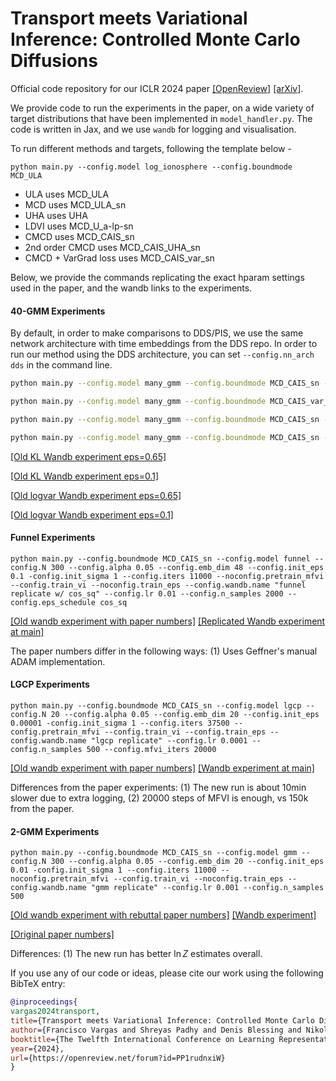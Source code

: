 # Transport meets Variational Inference: Controlled Monte Carlo Diffusions

Official code repository for our ICLR 2024 paper [[OpenReview]](https://openreview.net/forum?id=PP1rudnxiW) [[arXiv]](https://arxiv.org/abs/2307.01050).

We provide code to run the experiments in the paper, on a wide variety of target distributions that have been implemented in `model_handler.py`. The code is written in Jax, and we use `wandb` for logging and visualisation.

To run different methods and targets, following the template below - 

```python main.py --config.model log_ionosphere --config.boundmode MCD_ULA```

- ULA uses MCD_ULA
- MCD uses MCD_ULA_sn
- UHA uses UHA
- LDVI uses MCD_U_a-lp-sn
- CMCD uses MCD_CAIS_sn
- 2nd order CMCD uses MCD_CAIS_UHA_sn
- CMCD + VarGrad loss uses MCD_CAIS_var_sn

Below, we provide the commands replicating the exact hparam settings used in the paper, and the wandb links to the experiments.

#### 40-GMM Experiments

By default, in order to make comparisons to DDS/PIS, we use the same network architecture with time embeddings from the DDS repo. In order to run our method using the DDS architecture, you can set `--config.nn_arch dds` in the command line.

```bash
python main.py --config.model many_gmm --config.boundmode MCD_CAIS_sn --config.N 2000 --config.nbridges 256 --noconfig.pretrain_mfvi --config.init_sigma 60 --config.grad_clipping --config.init_eps 1 --config.eps_schedule cos_sq --config.lr 0.001 --noconfig.train_eps --noconfig.train_vi --config.wandb.name "kl 40gmm pis net eps=1, cos_sq" --config.nn_arch dds
```

```bash
python main.py --config.model many_gmm --config.boundmode MCD_CAIS_var_sn --config.N 2000 --config.nbridges 256 --noconfig.pretrain_mfvi --config.init_sigma 15 --config.grad_clipping --config.init_eps 0.65 --config.emb_dim 130 --config.lr 0.005 --noconfig.train_eps --noconfig.train_vi --config.wandb.name "logvar 40gmm"
```

```bash
python main.py --config.model many_gmm --config.boundmode MCD_CAIS_sn --config.N 2000 --config.nbridges 256 --noconfig.pretrain_mfvi --config.init_sigma 15 --config.grad_clipping --config.init_eps 0.1 --config.emb_dim 130 --config.lr 0.005 --noconfig.train_eps --noconfig.train_vi --config.wandb.name "kl 40gmm"
```

```bash
python main.py --config.model many_gmm --config.boundmode MCD_CAIS_sn --config.N 2000 --config.nbridges 256 --noconfig.pretrain_mfvi --config.init_sigma 60 --config.grad_clipping --config.init_eps 1 --config.eps_schedule cos_sq --config.lr 0.001 --noconfig.train_eps --noconfig.train_vi --config.wandb.name "kl 40gmm pis net eps=1, cos_sq" --config.nn_arch dds
```

[[Old KL Wandb experiment eps=0.65]](https://wandb.ai/shreyaspadhy/cais/runs/5z3rdxgh?workspace=user-shreyaspadhy)

[[Old KL Wandb experiment eps=0.1]](https://wandb.ai/shreyaspadhy/cais/runs/2rigzwcd?workspace=user-shreyaspadhy)

[[Old logvar Wandb experiment eps=0.65]](https://wandb.ai/shreyaspadhy/cais/runs/9o0ccmpv?workspace=user-shreyaspadhy)

[[Old logvar Wandb experiment eps=0.1]](https://wandb.ai/shreyaspadhy/cais/runs/236aqlcp?workspace=user-shreyaspadhy)


#### Funnel Experiments

```
python main.py --config.boundmode MCD_CAIS_sn --config.model funnel --config.N 300 --config.alpha 0.05 --config.emb_dim 48 --config.init_eps 0.1 -config.init_sigma 1 --config.iters 11000 --noconfig.pretrain_mfvi --config.train_vi --noconfig.train_eps --config.wandb.name "funnel replicate w/ cos_sq" --config.lr 0.01 --config.n_samples 2000 --config.eps_schedule cos_sq
```
[[Old wandb experiment with paper numbers]](https://wandb.ai/shreyaspadhy/cais/runs/kh9n0y3n/workspace?workspace=user-shreyaspadhy)
[[Replicated Wandb experiment at main]](https://wandb.ai/shreyaspadhy/final_cmcd/runs/wka879ae?workspace=user-shreyaspadhy)

The paper numbers differ in the following ways: (1) Uses Geffner's manual ADAM implementation.

#### LGCP Experiments

```
python main.py --config.boundmode MCD_CAIS_sn --config.model lgcp --config.N 20 --config.alpha 0.05 --config.emb_dim 20 --config.init_eps 0.00001 -config.init_sigma 1 --config.iters 37500 --config.pretrain_mfvi --config.train_vi --config.train_eps --config.wandb.name "lgcp replicate" --config.lr 0.0001 --config.n_samples 500 --config.mfvi_iters 20000
```
[[Old wandb experiment with paper numbers]](https://wandb.ai/shreyaspadhy/cais/runs/jemnkjp5/workspace?workspace=user-shreyaspadhy)
[[Wandb experiment at main]](https://wandb.ai/shreyaspadhy/final_cmcd/runs/325oa9q7?workspace=user-shreyaspadhy)

Differences from the paper experiments: (1) The new run is about 10min slower due to extra logging, (2) 20000 steps of MFVI is enough, vs 150k from the paper.

#### 2-GMM Experiments

```
python main.py --config.boundmode MCD_CAIS_sn --config.model gmm --config.N 300 --config.alpha 0.05 --config.emb_dim 20 --config.init_eps 0.01 -config.init_sigma 1 --config.iters 11000 --noconfig.pretrain_mfvi --config.train_vi --noconfig.train_eps --config.wandb.name "gmm replicate" --config.lr 0.001 --config.n_samples 500
```
[[Old wandb experiment with rebuttal paper numbers]](https://wandb.ai/shreyaspadhy/cais/runs/h9nwksr4/workspace?workspace=user-shreyaspadhy)
[[Wandb experiment]](https://wandb.ai/shreyaspadhy/final_cmcd/runs/1otzopu0?workspace=user-shreyaspadhy)

[[Original paper numbers]](https://wandb.ai/shreyaspadhy/cais/sweeps/n2exqhfq?workspace=user-shreyaspadhy)

Differences: (1) The new run has better $\ln Z$ estimates overall.

If you use any of our code or ideas, please cite our work using the following BibTeX entry:

```bibtex
@inproceedings{
vargas2024transport,
title={Transport meets Variational Inference: Controlled Monte Carlo Diffusions},
author={Francisco Vargas and Shreyas Padhy and Denis Blessing and Nikolas N{\"u}sken},
booktitle={The Twelfth International Conference on Learning Representations},
year={2024},
url={https://openreview.net/forum?id=PP1rudnxiW}
}
```


